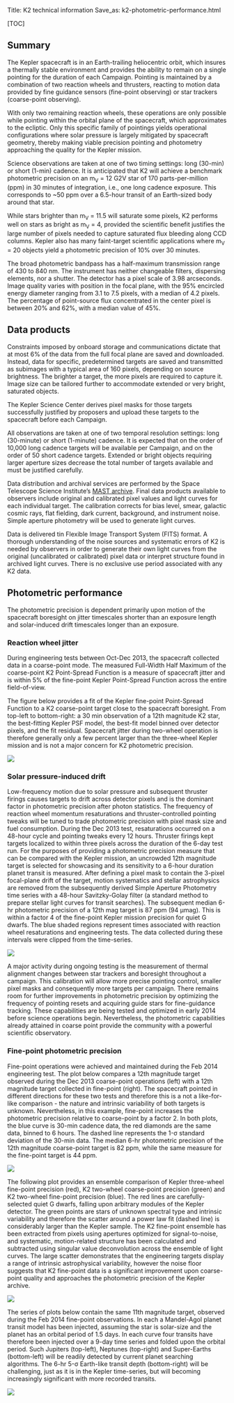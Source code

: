 Title: K2 technical information
Save_as: k2-photometric-performance.html

[TOC]

## Summary
 
The Kepler spacecraft is in an Earth-trailing heliocentric orbit, which insures a thermally stable 
environment and provides the ability to remain on a single pointing for the
duration of each Campaign. 
Pointing is maintained by a combination of two reaction wheels and thrusters, 
reacting to motion data provided by fine guidance sensors 
(fine-point observing) or star trackers (coarse-point observing). 

With only two remaining reaction wheels, 
these operations are only possible while pointing within 
the orbital plane of the spacecraft, which approximates to the ecliptic. 
Only this specific family of pointings yields operational configurations 
where solar pressure is largely mitigated by spacecraft geometry, 
thereby making viable precision pointing and photometry 
approaching the quality for the Kepler mission. 

Science observations are taken at one of two timing settings: long (30-min) or short (1-min) cadence. It is anticipated that K2 will achieve a benchmark photometric precision 
on an m<sub>V</sub> = 12 G2V star of 170 parts-per-million (ppm) 
in 30 minutes of integration, i.e., one long cadence exposure. 
This corresponds to ~50 ppm over a 6.5-hour transit 
of an Earth-sized body around that star.

While stars brighter than m<sub>V</sub> = 11.5 will saturate some pixels, 
K2 performs well on stars as bright as m<sub>V</sub> = 4, 
provided the scientific benefit justifies the large number of pixels 
needed to capture saturated flux bleeding along CCD columns. 
Kepler also has many faint-target scientific applications 
where m<sub>V</sub> = 20 objects yield a photometric precision 
of 10% over 30 minutes.

The broad photometric bandpass has a half-maximum transmission range 
of 430 to 840 nm. 
The instrument has neither changeable filters, 
dispersing elements, nor a shutter. 
The detector has a pixel scale of 3.98 arcseconds. 
Image quality varies with position in the focal plane, 
with the 95% encircled energy diameter ranging from 3.1 to 7.5 pixels, 
with a median of 4.2 pixels. 
The percentage of point-source flux concentrated in the center pixel 
is between 20% and 62%, with a median value of 45%.

## Data products

Constraints imposed by onboard storage and communications 
dictate that at most 6% of the data from the full focal plane 
are saved and downloaded. 
Instead, data for specific, predetermined targets are saved 
and transmitted as subimages with a typical area of 160 pixels, 
depending on source brightness. 
The brighter a target, the more pixels are required to capture it. 
Image size can be tailored further to accommodate 
extended or very bright, saturated objects. 

The Kepler Science Center derives pixel masks for those targets 
successfully justified by proposers and upload these targets 
to the spacecraft before each Campaign. 

All observations are taken at one of two temporal resolution settings: 
long (30-minute) or short (1-minute) cadence. 
It is expected that on the order of 10,000 long cadence targets 
will be available per Campaign, and on the order of 50 short cadence targets. 
Extended or bright objects requiring larger aperture sizes 
decrease the total number of targets available 
and must be justified carefully.

Data distribution and archival services are performed 
by the Space Telescope Science Institute’s 
<a href="https://archive.stsci.edu">MAST archive</a>. 
Final data products available to observers 
include original and calibrated pixel values 
and light curves for each individual target. 
The calibration corrects for bias level, smear, galactic cosmic rays, 
flat fielding, dark current, background, and instrument noise. 
Simple aperture photometry will be used to generate light curves. 

Data is delivered tin Flexible Image Transport System (FITS) format. 
A thorough understanding of the noise sources and systematic errors of K2 
is needed by observers in order to generate their own light curves 
from the original (uncalibrated or calibrated) pixel data 
or interpret structure found in archived light curves. 
There is no exclusive use period associated with any K2 data.


## Photometric performance

The photometric precision is dependent primarily 
upon motion of the spacecraft boresight on jitter timescales 
shorter than an exposure length 
and solar-induced drift timescales longer than an exposure. 

### Reaction wheel jitter

During engineering tests between Oct-Dec 2013, 
the spacecraft collected data in a coarse-point mode. 
The measured Full-Width Half Maximum of the coarse-point 
K2 Point-Spread Function is a measure of spacecraft jitter 
and is within 5% of the fine-point Kepler Point-Spread Function 
across the entire field-of-view. 

The figure below provides a fit of the Kepler fine-point Point-Spread Function to a K2 coarse-point target close to the spacecraft boresight. 
From top-left to bottom-right: a 30 min observation of a 12th magnitude K2 star, the best-fitting Kepler PSF model, the best-fit model binned over detector pixels, and the fit residual. Spacecraft jitter during two-wheel operation is therefore generally only a few percent larger than the three-wheel Kepler mission and is not a major concern for K2 photometric precision. 

<a href="http://keplerscience.arc.nasa.gov/K2/images/Dec2013PRF.png"><img src="http://keplerscience.arc.nasa.gov/K2/images/Dec2013PRF.png" style="max-width: 640px;"></a>


### Solar pressure-induced drift

Low-frequency motion due to solar pressure and subsequent thruster firings causes targets to drift across detector pixels and is the dominant factor in photometric precision after photon statistics. The frequency of reaction wheel momentum resaturations and thruster-controlled pointing tweaks will be tuned to trade photometric precision with pixel mask size and fuel consumption. During the Dec 2013 test, resaturations occurred on a 48-hour cycle and pointing tweaks every 12 hours. Thruster firings kept targets localized to within three pixels across the duration of the 6-day test run. For the purposes of providing a photometric precision measure that can be compared with the Kepler mission, an uncrowded 12th magnitude target is selected for showcasing and its sensitivity to a 6-hour duration planet transit is measured. After defining a pixel mask to contain the 3-pixel focal-plane drift of the target, motion systematics and stellar astrophysics are removed from the subsequently derived Simple Aperture Photometry time series with a 48-hour Savitzky-Golay filter (a standard method to prepare stellar light curves for transit searches). The subsequent median 6-hr photometric precision of a 12th mag target is 87 ppm (94 &micro;mag). This is within a factor 4 of the fine-point Kepler mission precision for quiet G dwarfs. The blue shaded regions represent times associated with reaction wheel resaturations and engineering tests. The data collected during these intervals were clipped from the time-series. 

<a href="http://keplerscience.arc.nasa.gov/K2/images/Dec2013SAP.png"><img src="http://keplerscience.arc.nasa.gov/K2/images/Dec2013SAP.png" style="max-width: 640px;"></a>

A major activity during ongoing testing is the measurement of thermal alignment changes between star trackers and boresight throughout a campaign. This calibration will allow more precise pointing control, smaller pixel masks and consequently more targets per campaign. There remains room for further improvements in photometric precision by optimizing the frequency of pointing resets and acquiring guide stars for fine-guidance tracking. These capabilities are being tested and optimized in early 2014 before science operations begin. Nevertheless, the photometric capabilities already attained in coarse point provide the community with a powerful scientific observatory.


### Fine-point photometric precision

Fine-point operations were achieved and maintained during the Feb 2014 engineering test. The plot below compares a 12th magnitude target observed during the Dec 2013 coarse-point operations (left) with a 12th magnitude target collected in fine-point (right). The spacecraft pointed in different directions for these two tests and therefore this is a not a like-for-like comparison - the nature and intrinsic variability of both targets is unknown. Nevertheless, in this example, fine-point increases the photometric precision relative to coarse-point by a factor 2. In both plots, the blue curve is 30-min cadence data, the red diamonds are the same data, binned to 6 hours. The dashed line represents the 1-&sigma; standard deviation of the 30-min data. The median 6-hr photometric precision of the 12th magnitude coarse-point target is 82 ppm, while the same measure for the fine-point target is 44 ppm.

<a href="http://keplerscience.arc.nasa.gov/K2/images/Feb2014SAP.png"><img src="http://keplerscience.arc.nasa.gov/K2/images/Feb2014SAP.png" style="max-width: 640px;"></a>

The following plot provides an ensemble comparison of Kepler three-wheel fine-point precision (red), K2 two-wheel coarse-point precision (green) and K2 two-wheel fine-point precision (blue). The red lines are carefully-selected quiet G dwarfs, falling upon arbitrary modules of the Kepler detector. The green points are stars of unknown spectral type and intrinsic variability and therefore the scatter around a power law fit (dashed line) is considerably larger than the Kepler sample. The K2 fine-point ensemble has been extracted from pixels using apertures optimized for signal-to-noise, and systematic, motion-related structure has been calculated and subtracted using singular value deconvolution across the ensemble of light curves. The large scatter demonstrates that the engineering targets display a range of intrinsic astrophysical variability, however the noise floor suggests that K2 fine-point data is a significant improvement upon coarse-point quality and approaches the photometric precision of the Kepler archive. 

<a href="http://keplerscience.arc.nasa.gov/K2/images/Feb2014Precision.png"><img src="http://keplerscience.arc.nasa.gov/K2/images/Feb2014Precision.png" style="max-width: 640px;"></a>

The series of plots below contain the same 11th magnitude target, observed during the Feb 2014 fine-point observations. In each a Mandel-Agol planet transit model has been injected, assuming the star is solar-size and the planet has an orbital period of 1.5 days. In each curve four transits have therefore been injected over a 9-day time series and folded upon the orbital period. Such Jupiters (top-left), Neptunes (top-right) and Super-Earths (bottom-left) will be readily detected by current planet searching algorithms. The 6-hr 5-&sigma; Earth-like transit depth (bottom-right) will be challenging, just as it is in the Kepler time-series, but will becoming increasingly significant with more recorded transits.

<a href="http://keplerscience.arc.nasa.gov/K2/images/Feb2014Injection.png"><img src="http://keplerscience.arc.nasa.gov/K2/images/Feb2014Injection.png" style="max-width: 640px;"></a>
